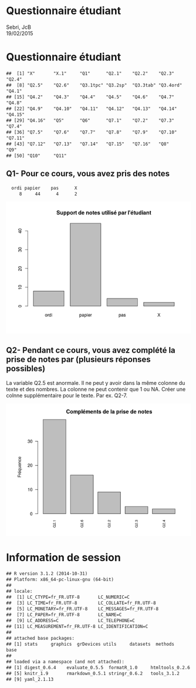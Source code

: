 # Questionnaire étudiant
Sebri, JcB  
19/02/2015  

Questionnaire étudiant
======================


```
##  [1] "X"       "X.1"     "Q1"      "Q2.1"    "Q2.2"    "Q2.3"    "Q2.4"   
##  [8] "Q2.5"    "Q2.6"    "Q3.1tpc" "Q3.2sp"  "Q3.3tab" "Q3.4ord" "Q4.1"   
## [15] "Q4.2"    "Q4.3"    "Q4.4"    "Q4.5"    "Q4.6"    "Q4.7"    "Q4.8"   
## [22] "Q4.9"    "Q4.10"   "Q4.11"   "Q4.12"   "Q4.13"   "Q4.14"   "Q4.15"  
## [29] "Q4.16"   "Q5"      "Q6"      "Q7.1"    "Q7.2"    "Q7.3"    "Q7.4"   
## [36] "Q7.5"    "Q7.6"    "Q7.7"    "Q7.8"    "Q7.9"    "Q7.10"   "Q7.11"  
## [43] "Q7.12"   "Q7.13"   "Q7.14"   "Q7.15"   "Q7.16"   "Q8"      "Q9"     
## [50] "Q10"     "Q11"
```

Q1- Pour ce cours, vous avez pris des notes
--------------------------------------------


```
  ordi papier    pas      X 
     8     44      4      2 
```

![](qs_etudiants_files/figure-html/notes-1.png) 

Q2- Pendant ce cours, vous avez complété la prise de notes par (plusieurs réponses possibles)
---------------------------------------------------------------------------------------------
La variable Q2.5 est anormale. Il ne peut y avoir dans la même colonne du texte et des nombres. La colonne ne peut contenir que 1 ou NA. Créer une colnne supplémentaire pour le texte. Par ex. Q2-7.

![](qs_etudiants_files/figure-html/unnamed-chunk-1-1.png) 

Information de session
======================


```
## R version 3.1.2 (2014-10-31)
## Platform: x86_64-pc-linux-gnu (64-bit)
## 
## locale:
##  [1] LC_CTYPE=fr_FR.UTF-8       LC_NUMERIC=C              
##  [3] LC_TIME=fr_FR.UTF-8        LC_COLLATE=fr_FR.UTF-8    
##  [5] LC_MONETARY=fr_FR.UTF-8    LC_MESSAGES=fr_FR.UTF-8   
##  [7] LC_PAPER=fr_FR.UTF-8       LC_NAME=C                 
##  [9] LC_ADDRESS=C               LC_TELEPHONE=C            
## [11] LC_MEASUREMENT=fr_FR.UTF-8 LC_IDENTIFICATION=C       
## 
## attached base packages:
## [1] stats     graphics  grDevices utils     datasets  methods   base     
## 
## loaded via a namespace (and not attached):
## [1] digest_0.6.4    evaluate_0.5.5  formatR_1.0     htmltools_0.2.6
## [5] knitr_1.9       rmarkdown_0.5.1 stringr_0.6.2   tools_3.1.2    
## [9] yaml_2.1.13
```

